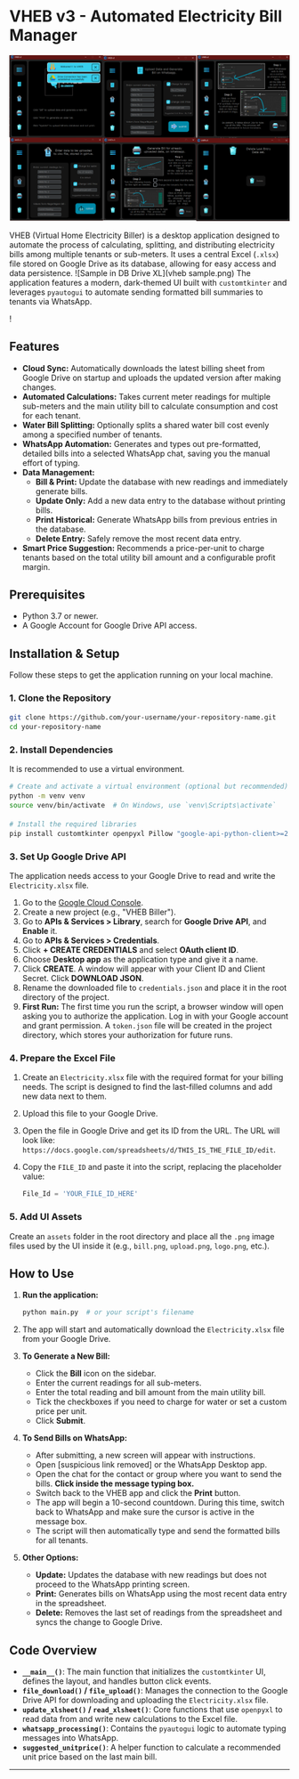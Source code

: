 

# VHEB v3 - Automated Electricity Bill Manager

![GUI Sample](VHEBdemo.png)

VHEB (Virtual Home Electricity Biller) is a desktop application designed to automate the process of calculating, splitting, and distributing electricity bills among multiple tenants or sub-meters. It uses a central Excel (`.xlsx`) file stored on Google Drive as its database, allowing for easy access and data persistence.
![Sample in DB Drive XL](vheb sample.png)
The application features a modern, dark-themed UI built with `customtkinter` and leverages `pyautogui` to automate sending formatted bill summaries to tenants via WhatsApp.

\!

## Features

  - **Cloud Sync:** Automatically downloads the latest billing sheet from Google Drive on startup and uploads the updated version after making changes.
  - **Automated Calculations:** Takes current meter readings for multiple sub-meters and the main utility bill to calculate consumption and cost for each tenant.
  - **Water Bill Splitting:** Optionally splits a shared water bill cost evenly among a specified number of tenants.
  - **WhatsApp Automation:** Generates and types out pre-formatted, detailed bills into a selected WhatsApp chat, saving you the manual effort of typing.
  - **Data Management:**
      - **Bill & Print:** Update the database with new readings and immediately generate bills.
      - **Update Only:** Add a new data entry to the database without printing bills.
      - **Print Historical:** Generate WhatsApp bills from previous entries in the database.
      - **Delete Entry:** Safely remove the most recent data entry.
  - **Smart Price Suggestion:** Recommends a price-per-unit to charge tenants based on the total utility bill amount and a configurable profit margin.

## Prerequisites

  - Python 3.7 or newer.
  - A Google Account for Google Drive API access.

## Installation & Setup

Follow these steps to get the application running on your local machine.

### 1\. Clone the Repository

```bash
git clone https://github.com/your-username/your-repository-name.git
cd your-repository-name
```

### 2\. Install Dependencies

It is recommended to use a virtual environment.

```bash
# Create and activate a virtual environment (optional but recommended)
python -m venv venv
source venv/bin/activate  # On Windows, use `venv\Scripts\activate`

# Install the required libraries
pip install customtkinter openpyxl Pillow "google-api-python-client>=2.52.0" "google-auth-httplib2>=0.1.0" "google-auth-oauthlib>=0.5.1" pyautogui
```

### 3\. Set Up Google Drive API

The application needs access to your Google Drive to read and write the `Electricity.xlsx` file.

1.  Go to the [Google Cloud Console](https://console.cloud.google.com/).
2.  Create a new project (e.g., "VHEB Biller").
3.  Go to **APIs & Services \> Library**, search for **Google Drive API**, and **Enable** it.
4.  Go to **APIs & Services \> Credentials**.
5.  Click **+ CREATE CREDENTIALS** and select **OAuth client ID**.
6.  Choose **Desktop app** as the application type and give it a name.
7.  Click **CREATE**. A window will appear with your Client ID and Client Secret. Click **DOWNLOAD JSON**.
8.  Rename the downloaded file to `credentials.json` and place it in the root directory of the project.
9.  **First Run:** The first time you run the script, a browser window will open asking you to authorize the application. Log in with your Google account and grant permission. A `token.json` file will be created in the project directory, which stores your authorization for future runs.

### 4\. Prepare the Excel File

1.  Create an `Electricity.xlsx` file with the required format for your billing needs. The script is designed to find the last-filled columns and add new data next to them.

2.  Upload this file to your Google Drive.

3.  Open the file in Google Drive and get its ID from the URL. The URL will look like: `https://docs.google.com/spreadsheets/d/THIS_IS_THE_FILE_ID/edit`.

4.  Copy the `FILE_ID` and paste it into the script, replacing the placeholder value:

    ```python
    File_Id = 'YOUR_FILE_ID_HERE'
    ```

### 5\. Add UI Assets

Create an `assets` folder in the root directory and place all the `.png` image files used by the UI inside it (e.g., `bill.png`, `upload.png`, `logo.png`, etc.).

## How to Use

1.  **Run the application:**

    ```bash
    python main.py  # or your script's filename
    ```

2.  The app will start and automatically download the `Electricity.xlsx` file from your Google Drive.

3.  **To Generate a New Bill:**

      - Click the **Bill** icon on the sidebar.
      - Enter the current readings for all sub-meters.
      - Enter the total reading and bill amount from the main utility bill.
      - Tick the checkboxes if you need to charge for water or set a custom price per unit.
      - Click **Submit**.

4.  **To Send Bills on WhatsApp:**

      - After submitting, a new screen will appear with instructions.
      - Open [suspicious link removed] or the WhatsApp Desktop app.
      - Open the chat for the contact or group where you want to send the bills. **Click inside the message typing box.**
      - Switch back to the VHEB app and click the **Print** button.
      - The app will begin a 10-second countdown. During this time, switch back to WhatsApp and make sure the cursor is active in the message box.
      - The script will then automatically type and send the formatted bills for all tenants.

5.  **Other Options:**

      - **Update:** Updates the database with new readings but does not proceed to the WhatsApp printing screen.
      - **Print:** Generates bills on WhatsApp using the most recent data entry in the spreadsheet.
      - **Delete:** Removes the last set of readings from the spreadsheet and syncs the change to Google Drive.

## Code Overview

  - **`__main__()`**: The main function that initializes the `customtkinter` UI, defines the layout, and handles button click events.
  - **`file_download()` / `file_upload()`**: Manages the connection to the Google Drive API for downloading and uploading the `Electricity.xlsx` file.
  - **`update_xlsheet()` / `read_xlsheet()`**: Core functions that use `openpyxl` to read data from and write new calculations to the Excel file.
  - **`whatsapp_processing()`**: Contains the `pyautogui` logic to automate typing messages into WhatsApp.
  - **`suggested_unitprice()`**: A helper function to calculate a recommended unit price based on the last main bill.

-----